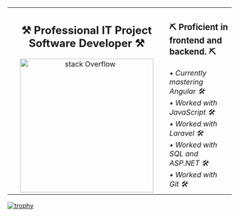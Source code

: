 

<table border="0" >
  <tr>
    <td align="center" style="border: none;">
      <h2><b>⚒️ Professional IT Project Software Developer ⚒️</b></h2>
      <img src="https://media1.tenor.com/m/av-6n_lpJLwAAAAC/peon-warcraft3.gif" alt="stack Overflow" width="300" height="300">
    </td>
    <td>
      <h3><b>⛏️ Proficient in frontend and backend. ⛏️</b></h3>
      <i>• Currently mastering Angular 🛠️</i> <br>
      <i>• Worked with JavaScript 🛠️</i> <br>
      <i>• Worked with Laravel 🛠️</i> <br>
      <i>• Worked with SQL and ASP.NET 🛠️</i> <br>
      <i>• Worked with Git 🛠️</i> <br>
    </td>
  </tr>
</table>




[![trophy](https://github-profile-trophy.vercel.app/?username=zosarillana&theme=gruvbox)](https://github.com/zosarillana/github-profile-trophy)


